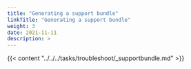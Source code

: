 ```yaml
---
title: "Generating a support bundle"
linkTitle: "Generating a support bundle"
weight: 3
date: 2021-11-11
description: >  
---
```


{{< content "../../../tasks/troubleshoot/_supportbundle.md" >}}